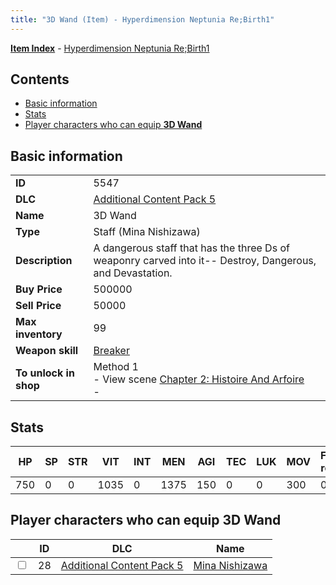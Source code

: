 ```yaml
---
title: "3D Wand (Item) - Hyperdimension Neptunia Re;Birth1"
---
```


[**Item Index**](/neptunia/rb1/item/index.html) - [Hyperdimension Neptunia Re;Birth1](/neptunia/rb1)

## Contents

- [Basic information](#basic-information)
- [Stats](#stats)
- [Player characters who can equip **3D Wand**](#player-characters-who-can-equip-3d-wand)

## Basic information

|   |   |
| -- | -- |
| **ID** | 5547 |
| **DLC** | [Additional Content Pack 5](/neptunia/rb1/dlc/14-pack5.html) |
| **Name** | 3D Wand |
| **Type** | Staff (Mina Nishizawa) |
| **Description** | A dangerous staff that has the three Ds of weaponry carved into it-- Destroy, Dangerous, and Devastation. |
| **Buy Price** | 500000 |
| **Sell Price** | 50000 |
| **Max inventory** | 99 |
| **Weapon skill** | [Breaker](/neptunia/rb1/skill/14-3503-breaker.html) |
| **To unlock in shop** | Method 1<br />- View scene [Chapter 2: Histoire And Arfoire](/neptunia/rb1/scene/1-201-chapter-2-histoire-and-arfoire.html)<br />-  |

## Stats

| HP | SP | STR | VIT | INT | MEN | AGI | TEC | LUK | MOV | Fire res. | Ice res. | Wind res. | Lightning res. |
| -- | -- | --- | --- | --- | --- | --- | --- | --- | --- | --------- | -------- | --------- | -------------- |
| 750 | 0 | 0 | 1035 | 0 | 1375 | 150 | 0 | 0 | 300 | 0 | 0 | 0 | 0 |

## Player characters who can equip **3D Wand**

|    | ID | DLC | Name |
| -- | -- | --- | ---- |
| <input type="checkbox" id="rb1-player-14-28" class="trackbox" /> | 28 | [Additional Content Pack 5](/neptunia/rb1/dlc/14-pack5.html) | [Mina Nishizawa](/neptunia/rb1/player/14-28-mina-nishizawa.html) |